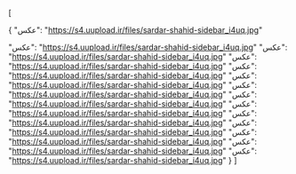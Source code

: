 [

{
  "عکس": "https://s4.uupload.ir/files/sardar-shahid-sidebar_i4uq.jpg"

  "عکس": "https://s4.uupload.ir/files/sardar-shahid-sidebar_i4uq.jpg"
  "عکس": "https://s4.uupload.ir/files/sardar-shahid-sidebar_i4uq.jpg"
  "عکس": "https://s4.uupload.ir/files/sardar-shahid-sidebar_i4uq.jpg"
  "عکس": "https://s4.uupload.ir/files/sardar-shahid-sidebar_i4uq.jpg"
  "عکس": "https://s4.uupload.ir/files/sardar-shahid-sidebar_i4uq.jpg"
  "عکس": "https://s4.uupload.ir/files/sardar-shahid-sidebar_i4uq.jpg"
  "عکس": "https://s4.uupload.ir/files/sardar-shahid-sidebar_i4uq.jpg"
  "عکس": "https://s4.uupload.ir/files/sardar-shahid-sidebar_i4uq.jpg"
  "عکس": "https://s4.uupload.ir/files/sardar-shahid-sidebar_i4uq.jpg"
  "عکس": "https://s4.uupload.ir/files/sardar-shahid-sidebar_i4uq.jpg"
  "عکس": "https://s4.uupload.ir/files/sardar-shahid-sidebar_i4uq.jpg"
  "عکس": "https://s4.uupload.ir/files/sardar-shahid-sidebar_i4uq.jpg"
  "عکس": "https://s4.uupload.ir/files/sardar-shahid-sidebar_i4uq.jpg"
}
]
